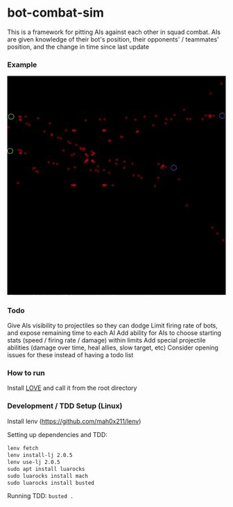 # bot-combat-sim

This is a framework for pitting AIs against each other in squad combat.
AIs are given knowledge of their bot's position, their opponents' / teammates' position, and the change in time since last update


### Example
![bot combat](misc/2v2.gif)

### Todo
Give AIs visibility to projectiles so they can dodge
Limit firing rate of bots, and expose remaining time to each AI
Add ability for AIs to choose starting stats (speed / firing rate / damage) within limits
Add special projectile abilities (damage over time, heal allies, slow target, etc)
Consider opening issues for these instead of having a todo list

### How to run
Install [LOVE](https://love2d.org/) and call it from the root directory

### Development / TDD Setup (Linux)
Install lenv (https://github.com/mah0x211/lenv)

Setting up dependencies and TDD:
```
lenv fetch
lenv install-lj 2.0.5
lenv use-lj 2.0.5
sudo apt install luarocks
sudo luarocks install mach
sudo luarocks install busted
```

Running TDD:
`busted .`
